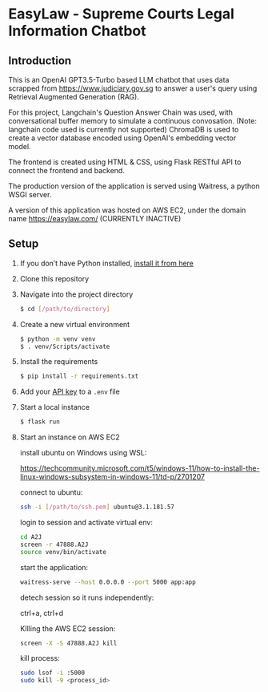 # EasyLaw - Supreme Courts Legal Information Chatbot

## Introduction
This is an OpenAI GPT3.5-Turbo based LLM chatbot that uses data scrapped from https://www.judiciary.gov.sg to answer a user's query using Retrieval Augmented Generation (RAG).

For this project, Langchain's Question Answer Chain was used, with conversational buffer memory to simulate a continuous convosation. (Note: langchain code used is currently not supported)
ChromaDB is used to create a vector database encoded using OpenAI's embedding vector model.

The frontend is created using HTML & CSS, using Flask RESTful API to connect the frontend and backend.

The production version of the application is served using Waitress, a python WSGI server.

A version of this application was hosted on AWS EC2, under the domain name https://easylaw.com/ (CURRENTLY INACTIVE)

## Setup

1. If you don’t have Python installed, [install it from here](https://www.python.org/downloads/)

2. Clone this repository

3. Navigate into the project directory

   ```bash
   $ cd [/path/to/directory]
   ```

4. Create a new virtual environment

   ```bash
   $ python -m venv venv
   $ . venv/Scripts/activate
   ```

5. Install the requirements

   ```bash
   $ pip install -r requirements.txt
   ```

6. Add your [API key](https://beta.openai.com/account/api-keys) to a `.env` file

8. Start a local instance

   ```bash
   $ flask run
   ```

9. Start an instance on AWS EC2

   install ubuntu on Windows using WSL:

   https://techcommunity.microsoft.com/t5/windows-11/how-to-install-the-linux-windows-subsystem-in-windows-11/td-p/2701207
   
   connect to ubuntu:
   ```bash
   ssh -i [/path/to/ssh.pem] ubuntu@3.1.181.57
   ```
   
   login to session and activate virtual env:
   ```bash
   cd A2J
   screen -r 47888.A2J
   source venv/bin/activate
   ```

   start the application:
   ```bash
   waitress-serve --host 0.0.0.0 --port 5000 app:app
   ```

   detech session so it runs independently:

   ctrl+a, ctrl+d

   KIlling the AWS EC2 session:
   ```bash
   screen -X -S 47888.A2J kill
   ```

   kill process:
   ```bash
   sudo lsof -i :5000
   sudo kill -9 <process_id>
   ```


